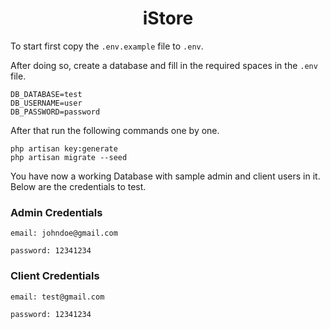 <h1 align="center">
iStore
</h1>

To start first copy the `.env.example` file to `.env`.

After doing so, create a database and fill in the required spaces in the `.env` file.

```
DB_DATABASE=test
DB_USERNAME=user
DB_PASSWORD=password

```

After that run the following commands one by one.

```
php artisan key:generate
php artisan migrate --seed
```

You have now a working Database with sample admin and client users in it. Below are the credentials to test.

### Admin Credentials

`email: johndoe@gmail.com`

`password: 12341234`

### Client Credentials

`email: test@gmail.com`

`password: 12341234`
